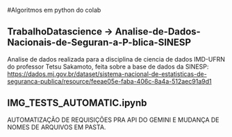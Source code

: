 #Algoritmos em python do colab
 ## TrabalhoDatascience -> Analise-de-Dados-Nacionais-de-Seguran-a-P-blica-SINESP
Analise de dados realizada para a disciplina de ciencia de dados IMD-UFRN do professor Tetsu Sakamoto, feita sobre a base de dados da SINESP: https://dados.mj.gov.br/dataset/sistema-nacional-de-estatisticas-de-seguranca-publica/resource/feeae05e-faba-406c-8a4a-512aec91a9d1 

## IMG_TESTS_AUTOMATIC.ipynb
AUTOMATIZAÇÃO DE REQUISIÇÕES PRA API DO GEMINI E MUDANÇA DE NOMES DE ARQUIVOS EM PASTA.
